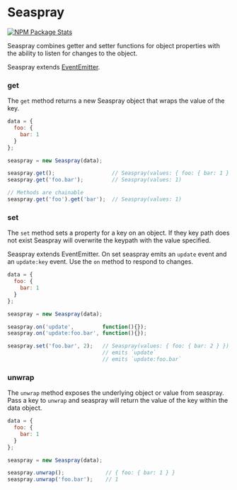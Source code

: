 # Seaspray

[![NPM Package Stats](https://nodei.co/npm/seaspray.png)](https://www.npmjs.org/package/seaspray)

Seaspray combines getter and setter functions for object properties with the
ability to listen for changes to the object.

Seaspray extends [EventEmitter](https://nodejs.org/api/events.html).

### get

The `get` method returns a new Seaspray object that wraps the value of the key.

```javascript
data = {
  foo: {
    bar: 1
  }
};

seaspray = new Seaspray(data);

seaspray.get();                  // Seaspray(values: { foo: { bar: 1 } })
seaspray.get('foo.bar');         // Seaspray(values: 1)

// Methods are chainable
seaspray.get('foo').get('bar');  // Seaspray(values: 1)
```

### set

The `set` method sets a property for a key on an object. If they key path does
not exist Seaspray will overwrite the keypath with the value specified.

Seaspray extends EventEmitter.  On set seaspray emits an `update` event and an
`update:key` event. Use the `on` method to respond to changes.

```javascript
data = {
  foo: {
    bar: 1
  }
};

seaspray = new Seaspray(data);

seaspray.on('update',         function(){});
seaspray.on('update:foo.bar', function(){});

seaspray.set('foo.bar', 2);   // Seaspray(values: { foo: { bar: 2 } })
                              // emits `update`
                              // emits `update:foo.bar`
```

### unwrap

The `unwrap` method exposes the underlying object or value from seaspray. Pass
a key to `unwrap` and seaspray will return the value of the key within the data
object.


```javascript
data = {
  foo: {
    bar: 1
  }
};

seaspray = new Seaspray(data);

seaspray.unwrap();             // { foo: { bar: 1 } }
seaspray.unwrap('foo.bar');    // 1
```
